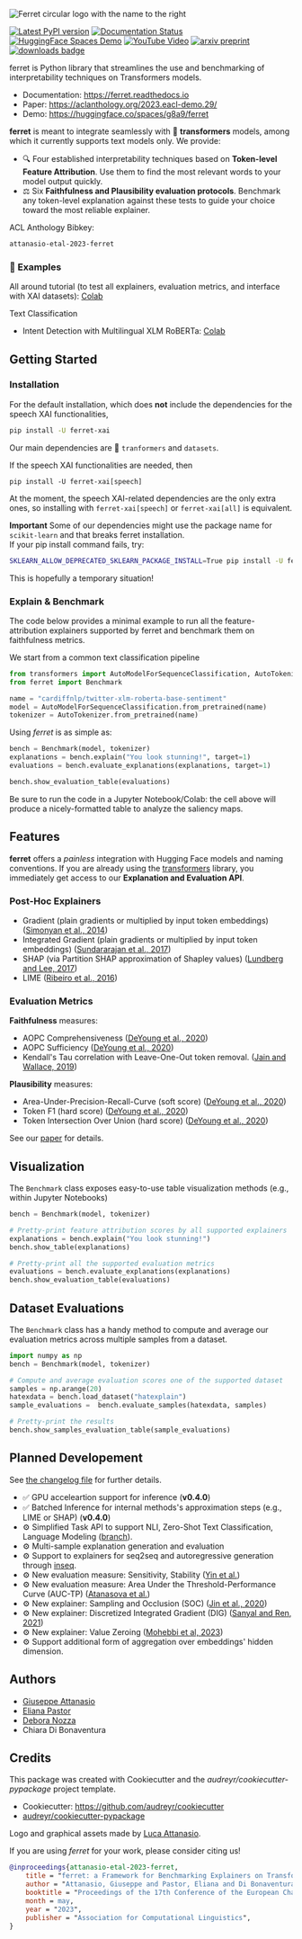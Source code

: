 ![Ferret circular logo with the name to the right](/docs/source/_static/banner_v2.png)

[![Latest PyPI version](https://img.shields.io/pypi/v/ferret-xai.svg)](https://pypi.python.org/pypi/ferret-xai)
[![Documentation Status](https://readthedocs.org/projects/ferret/badge/?version=latest)](https://ferret.readthedocs.io/en/latest/?version=latest)
[![HuggingFace Spaces Demo](https://img.shields.io/badge/HF%20Spaces-Demo-yellow)](https://huggingface.co/spaces/g8a9/ferret)
[![YouTube Video](https://img.shields.io/badge/youtube-video-red)](https://www.youtube.com/watch?v=kX0HcSah_M4)
[![arxiv preprint](https://img.shields.io/badge/arXiv-2208.01575-b31b1b.svg)](https://arxiv.org/abs/2208.01575)
[![downloads badge](https://pepy.tech/badge/ferret-xai/month)](https://pepy.tech/project/ferret-xai)

ferret is Python library that streamlines the use and benchmarking of interpretability techniques on Transformers models.

- Documentation: https://ferret.readthedocs.io
- Paper: https://aclanthology.org/2023.eacl-demo.29/
- Demo: https://huggingface.co/spaces/g8a9/ferret

**ferret** is meant to integrate seamlessly with 🤗 **transformers** models, among which it currently supports text models only.
We provide:
- 🔍 Four established interpretability techniques based on **Token-level Feature Attribution**. Use them to find the most relevant words to your model output quickly.
- ⚖️ Six **Faithfulness and Plausibility evaluation protocols**. Benchmark any token-level explanation against these tests to guide your choice toward the most reliable explainer.  

ACL Anthology Bibkey:
```bash
attanasio-etal-2023-ferret
```

### 📝 Examples

All around tutorial (to test all explainers, evaluation metrics, and interface with XAI datasets): [Colab](https://colab.research.google.com/github/g8a9/ferret/blob/main/examples/benchmark.ipynb)

Text Classification

- Intent Detection with Multilingual XLM RoBERTa: [Colab](https://colab.research.google.com/drive/17AXeA9-u7lOLlE_DWtUixMg7Mi0NFPIp?usp=sharing)


## Getting Started

### Installation

For the default installation, which does **not** include the dependencies for the speech XAI functionalities, 

```bash
pip install -U ferret-xai
```

Our main dependencies are 🤗 `tranformers` and `datasets`.

If the speech XAI functionalities are needed, then

```
pip install -U ferret-xai[speech]
```

At the moment, the speech XAI-related dependencies are the only extra ones, so installing with `ferret-xai[speech]` or `ferret-xai[all]` is equivalent.

**Important** Some of our dependencies might use the package name for `scikit-learn` and that breaks ferret installation. \
If your pip install command fails, try:

```bash
SKLEARN_ALLOW_DEPRECATED_SKLEARN_PACKAGE_INSTALL=True pip install -U ferret-xai
```

This is hopefully a temporary situation!

### Explain & Benchmark 

The code below provides a minimal example to run all the feature-attribution explainers supported by ferret and benchmark them on faithfulness metrics.

We start from a common text classification pipeline

```python
from transformers import AutoModelForSequenceClassification, AutoTokenizer
from ferret import Benchmark

name = "cardiffnlp/twitter-xlm-roberta-base-sentiment"
model = AutoModelForSequenceClassification.from_pretrained(name)
tokenizer = AutoTokenizer.from_pretrained(name)
```

Using *ferret* is as simple as: 

```python
bench = Benchmark(model, tokenizer)
explanations = bench.explain("You look stunning!", target=1)
evaluations = bench.evaluate_explanations(explanations, target=1)

bench.show_evaluation_table(evaluations)
```

Be sure to run the code in a Jupyter Notebook/Colab: the cell above will produce a nicely-formatted table to analyze the saliency maps.

## Features

**ferret** offers a *painless* integration with Hugging Face models and
naming conventions. If you are already using the
[transformers](https://github.com/huggingface/transformers) library, you
immediately get access to our **Explanation and Evaluation API**.

### Post-Hoc Explainers

- Gradient (plain gradients or multiplied by input token embeddings) ([Simonyan et al., 2014](https://arxiv.org/abs/1312.6034))
- Integrated Gradient (plain gradients or multiplied by input token embeddings) ([Sundararajan et al., 2017](http://proceedings.mlr.press/v70/sundararajan17a.html))
- SHAP (via Partition SHAP approximation of Shapley values) ([Lundberg and Lee, 2017](https://proceedings.neurips.cc/paper/2017/hash/8a20a8621978632d76c43dfd28b67767-Abstract.html))
- LIME ([Ribeiro et al., 2016](https://dl.acm.org/doi/abs/10.1145/2939672.2939778))

### Evaluation Metrics

**Faithfulness** measures:

- AOPC Comprehensiveness ([DeYoung et al.,
    2020](https://doi.org/10.18653/v1/2020.acl-main.408))
- AOPC Sufficiency ([DeYoung et al.,
    2020](https://doi.org/10.18653/v1/2020.acl-main.408))
- Kendall's Tau correlation with Leave-One-Out token removal. ([Jain
    and Wallace, 2019](https://aclanthology.org/N19-1357/))

**Plausibility** measures:

- Area-Under-Precision-Recall-Curve (soft score) ([DeYoung et al., 2020](https://doi.org/10.18653/v1/2020.acl-main.408))
- Token F1 (hard score) ([DeYoung et al., 2020](https://doi.org/10.18653/v1/2020.acl-main.408))
- Token Intersection Over Union (hard score) ([DeYoung et al., 2020](https://doi.org/10.18653/v1/2020.acl-main.408))

See our [paper](https://arxiv.org/abs/2208.01575) for details.

## Visualization

The `Benchmark` class exposes easy-to-use table
visualization methods (e.g., within Jupyter Notebooks)

```python
bench = Benchmark(model, tokenizer)

# Pretty-print feature attribution scores by all supported explainers
explanations = bench.explain("You look stunning!")
bench.show_table(explanations)

# Pretty-print all the supported evaluation metrics
evaluations = bench.evaluate_explanations(explanations)
bench.show_evaluation_table(evaluations)
```

## Dataset Evaluations

The `Benchmark` class has a handy method to compute and
average our evaluation metrics across multiple samples from a dataset.

```python
import numpy as np
bench = Benchmark(model, tokenizer)

# Compute and average evaluation scores one of the supported dataset
samples = np.arange(20)
hatexdata = bench.load_dataset("hatexplain")
sample_evaluations =  bench.evaluate_samples(hatexdata, samples)

# Pretty-print the results
bench.show_samples_evaluation_table(sample_evaluations)
```

## Planned Developement

See [the changelog file](https://github.com/g8a9/ferret/blob/main/HISTORY.rst) for further
details.

- ✅ GPU acceleartion support for inference (**v0.4.0**)
- ✅ Batched Inference for internal methods\'s approximation steps (e.g., LIME or SHAP) (**v0.4.0**)
- ⚙️ Simplified Task API to support NLI, Zero-Shot Text Classification, Language Modeling ([branch](https://github.com/g8a9/ferret/tree/task-API)).
- ⚙️ Multi-sample explanation generation and evaluation
- ⚙️ Support to explainers for seq2seq and autoregressive generation through [inseq](https://github.com/inseq-team/inseq).
- ⚙️ New evaluation measure: Sensitivity, Stability ([Yin et al.](https://aclanthology.org/2022.acl-long.188/))
- ⚙️ New evaluation measure: Area Under the Threshold-Performance Curve (AUC-TP) ([Atanasova et al.](https://aclanthology.org/2020.emnlp-main.263/))
- ⚙️ New explainer: Sampling and Occlusion (SOC) ([Jin et al., 2020](https://arxiv.org/abs/1911.06194))
- ⚙️ New explainer: Discretized Integrated Gradient (DIG) ([Sanyal and Ren, 2021](https://aclanthology.org/2021.emnlp-main.805/))
- ⚙️ New explainer: Value Zeroing ([Mohebbi et al, 2023](https://aclanthology.org/2023.eacl-main.245/))
- ⚙️ Support additional form of aggregation over embeddings' hidden dimension.


## Authors

- [Giuseppe Attanasio](https://gattanasio.cc)
- [Eliana Pastor](mailto:eliana.pastor@centai.eu)
- [Debora Nozza](https://deboranozza.com/)
- Chiara Di Bonaventura

## Credits

This package was created with Cookiecutter and the
*audreyr/cookiecutter-pypackage* project template.

- Cookiecutter: https://github.com/audreyr/cookiecutter
- [audreyr/cookiecutter-pypackage](https://github.com/audreyr/cookiecutter-pypackage)

Logo and graphical assets made by [Luca Attanasio](https://www.behance.net/attanasiol624d).

If you are using *ferret* for your work, please consider citing us!

```bibtex
@inproceedings{attanasio-etal-2023-ferret,
    title = "ferret: a Framework for Benchmarking Explainers on Transformers",
    author = "Attanasio, Giuseppe and Pastor, Eliana and Di Bonaventura, Chiara and Nozza, Debora",
    booktitle = "Proceedings of the 17th Conference of the European Chapter of the Association for Computational Linguistics: System Demonstrations",
    month = may,
    year = "2023",
    publisher = "Association for Computational Linguistics",
}
```

